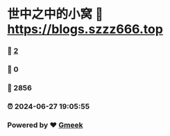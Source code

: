 # 世中之中的小窝 :link: https://blogs.szzz666.top 
### :page_facing_up: [2](https://blogs.szzz666.top/tag.html) 
### :speech_balloon: 0 
### :hibiscus: 2856 
### :alarm_clock: 2024-06-27 19:05:55 
### Powered by :heart: [Gmeek](https://github.com/Meekdai/Gmeek)
